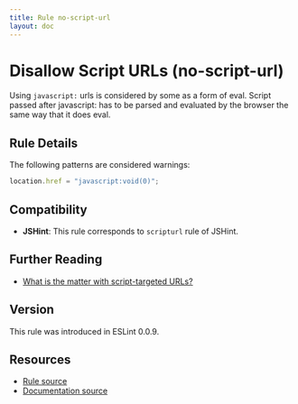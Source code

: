 ```yaml
---
title: Rule no-script-url
layout: doc
---
```

<!-- Note: No pull requests accepted for this file. See README.md in the root directory for details. -->
# Disallow Script URLs (no-script-url)

Using `javascript:` urls is considered by some as a form of eval. Script passed after javascript: has to be parsed and evaluated by the browser the same way that it does eval.

## Rule Details

The following patterns are considered warnings:

```js
location.href = "javascript:void(0)";
```

## Compatibility

* **JSHint**: This rule corresponds to `scripturl` rule of JSHint.

## Further Reading

* [What is the matter with script-targeted URLs?](http://stackoverflow.com/questions/13497971/what-is-the-matter-with-script-targeted-urls)

## Version

This rule was introduced in ESLint 0.0.9.

## Resources

* [Rule source](https://github.com/eslint/eslint/tree/master/lib/rules/no-script-url.js)
* [Documentation source](https://github.com/eslint/eslint/tree/master/docs/rules/no-script-url.md)
